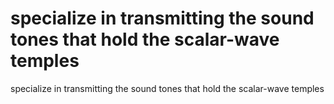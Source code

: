 # specialize in transmitting the sound tones that hold the scalar-wave temples

specialize in transmitting the sound tones that hold the scalar-wave temples